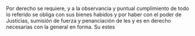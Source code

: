 Por derecho se requiere, y a la observancia y puntual cumplimiento de todo lo referido se obliga con sus bienes habidos y por haber con el poder de Justicias, sumisión de fuerza y penanciación de les y es en derecho necesarias con la general en forma. Su estes